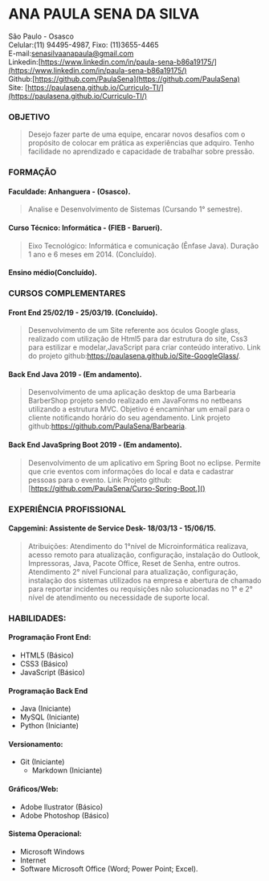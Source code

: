 # ANA PAULA SENA DA SILVA

São Paulo - Osasco <br>
Celular:(11) 94495-4987, Fixo: (11)3655-4465 <br>
E-mail:[senasilvaanapaula@gmail.com](senasilvaanapaula@gmail.com) <br>
Linkedin:[https://www.linkedin.com/in/paula-sena-b86a19175/](https://www.linkedin.com/in/paula-sena-b86a19175/) <br>
Github:[https://github.com/PaulaSena](https://github.com/PaulaSena) <br>
Site:  [https://paulasena.github.io/Curriculo-TI/](https://paulasena.github.io/Curriculo-TI/)<br>
      


### OBJETIVO

> Desejo fazer parte de uma equipe, encarar novos desafios com o propósito de colocar em prática as experiências que adquiro. Tenho facilidade no aprendizado e capacidade de trabalhar sobre pressão.


### FORMAÇÃO

####	Faculdade: Anhanguera - (Osasco).
> Analise e Desenvolvimento de Sistemas (Cursando 1° semestre).

####	Curso Técnico: Informática - (FIEB - Barueri).
> Eixo Tecnológico: Informática e comunicação (Ênfase Java).
Duração 1 ano e 6 meses em 2014. (Concluído).

####	Ensino médio(Concluído). 


### CURSOS COMPLEMENTARES

####		Front End 25/02/19 - 25/03/19. (Concluído).
> Desenvolvimento de um Site referente aos óculos Google glass, realizado com utilização de Html5 para dar estrutura do site, Css3 para estilizar e modelar,JavaScript para criar conteúdo interativo. 
Link do projeto github:https://paulasena.github.io/Site-GoogleGlass/.


####	Back End Java 2019 - (Em andamento).
> Desenvolvimento de uma aplicação desktop de uma Barbearia BarberShop projeto sendo realizado em JavaForms no netbeans utilizando a estrutura MVC. Objetivo é encaminhar um email para o cliente notificando horário do seu agendamento.
Link projeto github:https://github.com/PaulaSena/Barbearia.


####	Back End JavaSpring Boot 2019 - (Em andamento).
> Desenvolvimento de um aplicativo em Spring Boot no eclipse. Permite que crie eventos com informações do local e data e cadastrar pessoas para o evento.
Link Projeto github:[https://github.com/PaulaSena/Curso-Spring-Boot.]()

### EXPERIÊNCIA PROFISSIONAL

####	Capgemini: Assistente de Service Desk- 18/03/13 - 15/06/15.
> Atribuições: Atendimento do 1°nível de Microinformática realizava, acesso remoto para atualização, configuração, instalação do Outlook, Impressoras, Java, Pacote Office, Reset de Senha, entre outros.  Atendimento 2° nível Funcional para atualização, configuração, instalação dos sistemas utilizados na empresa e abertura de chamado para reportar incidentes ou requisições não solucionadas no 1° e 2° nível de atendimento ou necessidade de suporte local.	

### HABILIDADES:

#### Programação Front End:
>
- HTML5      (Básico)
- CSS3       (Básico)
- JavaScript (Básico)

#### Programação Back End
>
- Java   (Iniciante)
- MySQL  (Iniciante)
- Python (Iniciante)

#### Versionamento:
>
- Git (Iniciante)
   - Markdown (Iniciante)

#### Gráficos/Web:
>
- Adobe Ilustrator (Básico)
- Adobe Photoshop  (Básico)

#### Sistema Operacional:
>
- Microsoft Windows 
- Internet
- Software Microsoft Office (Word; Power Point; Excel).
